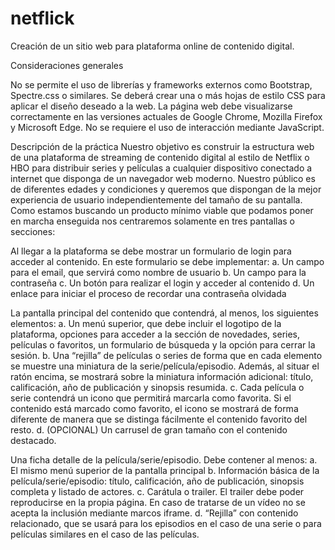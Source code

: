 # netflick
Creación de un sitio web para plataforma online de contenido digital.

Consideraciones generales

No se permite el uso de librerías y frameworks externos como Bootstrap, Spectre.css o similares.
Se deberá crear una o más hojas de estilo CSS para aplicar el diseño deseado a la web.
La página web debe visualizarse correctamente en las versiones actuales de Google Chrome, Mozilla Firefox y Microsoft Edge.
No se requiere el uso de interacción mediante JavaScript.


Descripción de la práctica
Nuestro objetivo es construir la estructura web de una plataforma de streaming de contenido digital al estilo de Netflix o HBO para distribuir series y películas a cualquier dispositivo conectado a internet que disponga de un navegador web moderno. Nuestro público es de diferentes edades y condiciones y queremos que dispongan de la mejor experiencia de usuario independientemente del tamaño de su pantalla.
Como estamos buscando un producto mínimo viable que podamos poner en marcha enseguida nos centraremos solamente en tres pantallas o secciones:


Al llegar a la plataforma se debe mostrar un formulario de login para acceder al contenido. En este formulario se debe implementar:
a. Un campo para el email, que servirá como nombre de usuario
b. Un campo para la contraseña
c. Un botón para realizar el login y acceder al contenido
d. Un enlace para iniciar el proceso de recordar una contraseña olvidada


La pantalla principal del contenido que contendrá, al menos, los siguientes elementos:
a. Un menú superior, que debe incluir el logotipo de la plataforma, opciones para acceder a la sección de novedades, series, películas o favoritos, un formulario de búsqueda y la opción para cerrar la sesión.
b. Una “rejilla” de películas o series de forma que en cada elemento se muestre una miniatura de la serie/película/episodio. Además, al situar el ratón encima, se mostrará sobre la miniatura información adicional: título, calificación, año de publicación y sinopsis resumida.
c. Cada película o serie contendrá un icono que permitirá marcarla como favorita. Si el contenido está marcado como favorito, el icono se mostrará de forma diferente de manera que se distinga fácilmente el contenido favorito del resto.
d. (OPCIONAL) Un carrusel de gran tamaño con el contenido destacado.


Una ficha detalle de la película/serie/episodio. Debe contener al menos:
a. El mismo menú superior de la pantalla principal
b. Información básica de la película/serie/episodio: título, calificación, año de publicación, sinopsis completa y listado de actores.
c. Carátula o trailer. El trailer debe poder reproducirse en la propia página. En caso de tratarse de un vídeo no se acepta la inclusión mediante marcos iframe.
d. “Rejilla” con contenido relacionado, que se usará para los episodios en el caso de una serie o para películas similares en el caso de las películas.
